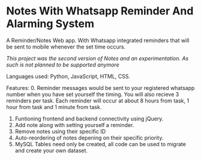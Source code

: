 # Notes With Whatsapp Reminder And Alarming System
A Reminder/Notes Web app. With Whatsapp integrated reminders that will be sent
to mobile whenever the set time occurs.

*This project was the second version of Notes and an experimentation. As such is not planned to be supported anymore*

Languages used: Python, JavaScript, HTML, CSS.

Features:
0. Reminder messages would be sent to your registered whatsapp number
when you have set yourself the timing. You will also recieve 3 reminders per task.
Each reminder will occur at about 8 hours from task, 1 hour from task and 1 minute from task.
1. Funtioning frontend and backend connectivity using jQuery.
2. Add note along with setting yourself a reminder.
3. Remove notes using their specific ID
4. Auto-reordering of notes depening on their specific priority.
5. MySQL Tables need only be created, all code can be used to migrate and create your own dataset.
